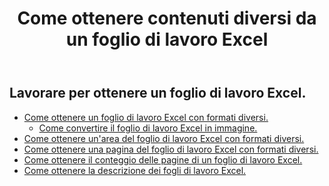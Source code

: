 ﻿---
title: Come ottenere contenuti diversi da un foglio di lavoro Excel
second_title: Aspose.Cells Cloud Documen
linktitle: Ge
type: docs
url: /it/worksheets/get/
keywords: How to get different content from an Excel worksheet
description: Aspose.Cells Cloud REST API supporta l'ottenimento di contenuti diversi da un foglio di lavoro Excel. L'SDK supporta diversi linguaggi di sviluppo, tra cui Android, C#, Go, Java, NodeJS, Perl, PHP, Python, Ruby e Swift.
weight: 20
kwords: Excel, Office Cloud, REST API, Foglio di calcolo, PDF, CSV, Json, Markdown, Come ottenere contenuti diversi da un foglio di lavoro Excel
---
## Lavorare per ottenere un foglio di lavoro Excel.

- [Come ottenere un foglio di lavoro Excel con formati diversi.](/cells/it/worksheets/get-worksheet/) 
    - [Come convertire il foglio di lavoro Excel in immagine.](/cells/it/worksheets/to-image/)
- [Come ottenere un'area del foglio di lavoro Excel con formati diversi.](/cells/it/worksheets/area-to-different-formats/)
- [Come ottenere una pagina del foglio di lavoro Excel con formati diversi.](/cells/it/get-worksheet-for-page-index/) 
- [Come ottenere il conteggio delle pagine di un foglio di lavoro Excel.](/cells/it/worksheets/page-count/) 
- [Come ottenere la descrizione dei fogli di lavoro Excel.](/cells/it/worksheets/get-all/) 


